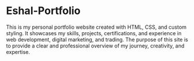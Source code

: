 # Eshal-Portfolio
This is my personal portfolio website created with HTML, CSS, and custom styling. It showcases my skills, projects, certifications, and experience in web development, digital marketing, and trading. The purpose of this site is to provide a clear and professional overview of my journey, creativity, and expertise.
